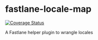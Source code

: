 # fastlane-locale-map
[![Coverage Status](https://coveralls.io/repos/github/wordpress-mobile/fastlane-locale-map/badge.svg?branch=master)](https://coveralls.io/github/wordpress-mobile/fastlane-locale-map?branch=master)

A Fastlane helper plugin to wrangle locales
